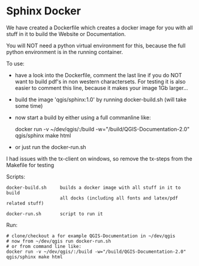 Sphinx Docker
=============

We have created a Dockerfile which creates a docker image for you with all stuff 
in it to build the Website or Documentation.

You will NOT need a python virtual environment for this, because the full 
python environment is in the running container.

To use:

- have a look into the Dockerfile, comment the last line if you do NOT want to build pdf's in non western charactersets. For testing it is also easier to comment this line, because it makes your image 1Gb larger...
- build the image 'qgis/sphinx:1.0' by running docker-build.sh (will take some time)
- now start a build by either using a full commanline like:

    docker run -v ~/dev/qgis/:/build -w="/build/QGIS-Documentation-2.0" qgis/sphinx make html

- or just run the docker-run.sh 

I had issues with the tx-client on windows, so remove the tx-steps from the Makefile for testing


Scripts:


    docker-build.sh     builds a docker image with all stuff in it to build 
                        all docks (including all fonts and latex/pdf related stuff)

    docker-run.sh       script to run it


Run:

    # clone/checkout a for example QGIS-Documentation in ~/dev/qgis
    # now from ~/dev/qgis run docker-run.sh
    # or from command line like: 
    docker run -v ~/dev/qgis/:/build -w="/build/QGIS-Documentation-2.0" qgis/sphinx make html


